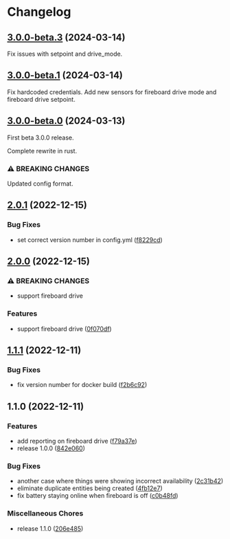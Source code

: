 # Changelog

## [3.0.0-beta.3](https://github.com/gordlea/fireboard2mqtt/compare/main...v3.x) (2024-03-14)

Fix issues with setpoint and drive_mode.


## [3.0.0-beta.1](https://github.com/gordlea/fireboard2mqtt/compare/main...v3.x) (2024-03-14)

Fix hardcoded credentials.
Add new sensors for fireboard drive mode and fireboard drive setpoint.

## [3.0.0-beta.0](https://github.com/gordlea/fireboard2mqtt/compare/main...v3.x) (2024-03-13)

First beta 3.0.0 release.

Complete rewrite in rust.


### ⚠ BREAKING CHANGES
Updated config format.


## [2.0.1](https://github.com/gordlea/fireboard2mqtt/compare/v2.0.0...v2.0.1) (2022-12-15)


### Bug Fixes

* set correct version number in config.yml ([f8229cd](https://github.com/gordlea/fireboard2mqtt/commit/f8229cd02a49a594d87f6f4585a13960e2e25a9c))

## [2.0.0](https://github.com/gordlea/fireboard2mqtt/compare/v1.1.1...v2.0.0) (2022-12-15)


### ⚠ BREAKING CHANGES

* support fireboard drive

### Features

* support fireboard drive ([0f070df](https://github.com/gordlea/fireboard2mqtt/commit/0f070df5286a5b84cd5d696092dd45d59fa07191))

## [1.1.1](https://github.com/gordlea/fireboard2mqtt/compare/v1.1.0...v1.1.1) (2022-12-11)


### Bug Fixes

* fix version number for docker build ([f2b6c92](https://github.com/gordlea/fireboard2mqtt/commit/f2b6c92260b4c73f34218fe75015d7adf190e2a9))

## 1.1.0 (2022-12-11)


### Features

* add reporting on fireboard drive ([f79a37e](https://github.com/gordlea/fireboard2mqtt/commit/f79a37efcfd40b631762e2fc4706c62a623a2528))
* release 1.0.0 ([842e060](https://github.com/gordlea/fireboard2mqtt/commit/842e060dde563064bb6232b3fb3a6c64c1549781))


### Bug Fixes

* another case where things were showing incorrect availability ([2c31b42](https://github.com/gordlea/fireboard2mqtt/commit/2c31b425050d45e2be855eeb95021a8e30179929))
* eliminate duplicate entities being created ([4fb12e7](https://github.com/gordlea/fireboard2mqtt/commit/4fb12e77c83a885e2786e57f564b1ec1c6c25973))
* fix battery staying online when fireboard is off ([c0b48fd](https://github.com/gordlea/fireboard2mqtt/commit/c0b48fd6bb5c671797c3aa81e761af9c8ea296f4))


### Miscellaneous Chores

* release 1.1.0 ([206e485](https://github.com/gordlea/fireboard2mqtt/commit/206e4859d5835a7616c7a11f64380aa05498ea97))
